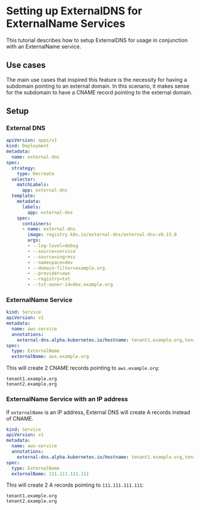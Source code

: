 # Setting up ExternalDNS for ExternalName Services

This tutorial describes how to setup ExternalDNS for usage in conjunction with an ExternalName service.

## Use cases

The main use cases that inspired this feature is the necessity for having a subdomain pointing to an external domain. In this scenario, it makes sense for the subdomain to have a CNAME record pointing to the external domain.

## Setup

### External DNS
```yaml
apiVersion: apps/v1
kind: Deployment
metadata:
  name: external-dns
spec:
  strategy:
    type: Recreate
  selector:
    matchLabels:
      app: external-dns
  template:
    metadata:
      labels:
        app: external-dns
    spec:
      containers:
      - name: external-dns
        image: registry.k8s.io/external-dns/external-dns:v0.15.0
        args:
        - --log-level=debug
        - --source=service
        - --source=ingress
        - --namespace=dev
        - --domain-filter=example.org.
        - --provider=aws
        - --registry=txt
        - --txt-owner-id=dev.example.org
```

### ExternalName Service

```yaml
kind: Service
apiVersion: v1
metadata:
  name: aws-service
  annotations:
    external-dns.alpha.kubernetes.io/hostname: tenant1.example.org,tenant2.example.org
spec:
  type: ExternalName
  externalName: aws.example.org
```

This will create 2 CNAME records pointing to `aws.example.org`:
```
tenant1.example.org
tenant2.example.org
```

### ExternalName Service with an IP address

If `externalName` is an IP address, External DNS will create A records instead of CNAME.

```yaml
kind: Service
apiVersion: v1
metadata:
  name: aws-service
  annotations:
    external-dns.alpha.kubernetes.io/hostname: tenant1.example.org,tenant2.example.org
spec:
  type: ExternalName
  externalName: 111.111.111.111
```

This will create 2 A records pointing to `111.111.111.111`:
```
tenant1.example.org
tenant2.example.org
```
